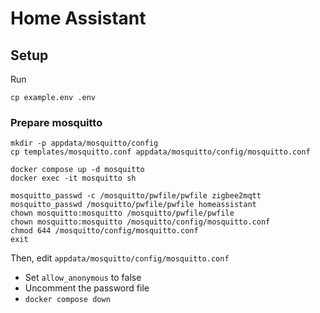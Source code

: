 # Home Assistant

## Setup

Run

```
cp example.env .env
```

### Prepare mosquitto

```
mkdir -p appdata/mosquitto/config
cp templates/mosquitto.conf appdata/mosquitto/config/mosquitto.conf

docker compose up -d mosquitto
docker exec -it mosquitto sh

mosquitto_passwd -c /mosquitto/pwfile/pwfile zigbee2mqtt
mosquitto_passwd /mosquitto/pwfile/pwfile homeassistant
chown mosquitto:mosquitto /mosquitto/pwfile/pwfile
chown mosquitto:mosquitto /mosquitto/config/mosquitto.conf
chmod 644 /mosquitto/config/mosquitto.conf
exit
```

Then, edit `appdata/mosquitto/config/mosquitto.conf`

- Set `allow_anonymous` to false
- Uncomment the password file
- `docker compose down`
